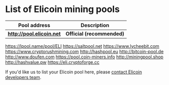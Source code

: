 # List of Elicoin mining pools

Pool address | Description
------------ | -----------
**http://pool.elicoin.net** | **Official (recommended)**
https://lpool.name/pool/ELI
https://saltpool.net
https://www.lycheebit.com
https://www.cryptorushmining.com
http://hashpool.eu 
http://bitcoin-pool.de
http://www.doufen.com
https://pool.coin-miners.info
http://miningpool.shop
http://hashvalue.pw
https://eli.cryptoforge.cc

If you'd like us to list your Elicoin pool here, please [contact Elicoin developers team](./README.md#contact-info-and-links).

